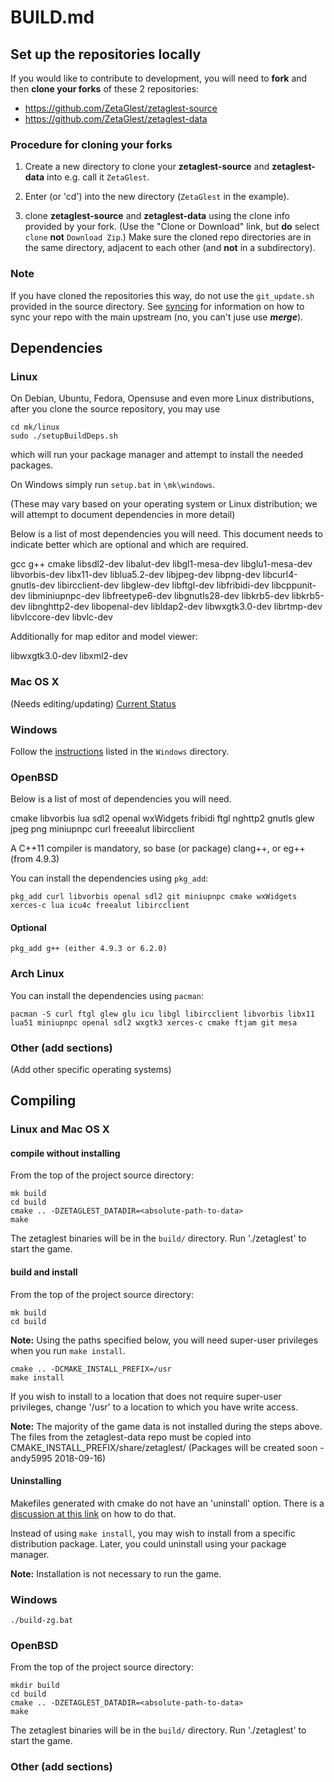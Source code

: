 # BUILD.md

## Set up the repositories locally

If you would like to contribute to development, you will need to
**fork** and then **clone your forks** of these 2 repositories:

* https://github.com/ZetaGlest/zetaglest-source
* https://github.com/ZetaGlest/zetaglest-data

### Procedure for cloning your forks

1. Create a new directory to clone your **zetaglest-source** and
**zetaglest-data** into e.g. call it `ZetaGlest`.

2. Enter (or 'cd') into the new directory (`ZetaGlest` in the example).

3. clone **zetaglest-source** and **zetaglest-data** using the clone
info provided by your fork. (Use the "Clone or Download" link, but
**do** select `clone` **not** `Download Zip`.) Make sure the cloned
repo directories are in the same directory, adjacent to each other (and
**not** in a subdirectory).

### Note

If you have cloned the repositories this way, do not use the
`git_update.sh` provided in the source directory. See
[syncing](https://github.com/ZetaGlest/zetaglest-source/blob/develop/CONTRIBUTING.md#syncing)
for information on how to sync your repo with the main upstream (no,
you can't juse use **_merge_**).

## Dependencies

### Linux

On Debian, Ubuntu, Fedora, Opensuse and even more Linux distributions,
after you clone the source repository, you may use

    cd mk/linux
    sudo ./setupBuildDeps.sh

which will run your package manager and attempt to install the needed packages.

On Windows simply run `setup.bat` in `\mk\windows`.

(These may vary based on your operating system or Linux distribution;
we will attempt to document dependencies in more detail)

Below is a list of most dependencies you will need. This document needs
to indicate better which are optional and which are required.

gcc g++ cmake libsdl2-dev libalut-dev libgl1-mesa-dev libglu1-mesa-dev libvorbis-dev
 libx11-dev liblua5.2-dev libjpeg-dev libpng-dev libcurl4-gnutls-dev libircclient-dev
 libglew-dev libftgl-dev libfribidi-dev libcppunit-dev libminiupnpc-dev libfreetype6-dev
libgnutls28-dev libkrb5-dev libkrb5-dev libnghttp2-dev libopenal-dev libldap2-dev
libwxgtk3.0-dev librtmp-dev libvlccore-dev libvlc-dev

Additionally for map editor and model viewer:

libwxgtk3.0-dev libxml2-dev

### Mac OS X

(Needs editing/updating)
[Current Status](https://github.com/ZetaGlest/zetaglest-source/issues/25)

### Windows

Follow the [instructions](https://github.com/ZetaGlest/zetaglest-source/blob/develop/mk/windows/README.md) listed in the `Windows` directory.

### OpenBSD

Below is a list of most of dependencies you will need.

cmake libvorbis lua sdl2 openal wxWidgets fribidi ftgl nghttp2 gnutls glew jpeg png
miniupnpc curl freeealut libircclient

A C++11 compiler is mandatory, so base (or package) clang++, or eg++ (from 4.9.3)

You can install the dependencies using `pkg_add`:

`pkg_add curl libvorbis openal sdl2 git miniupnpc cmake wxWidgets
xerces-c lua icu4c freealut libircclient`

#### Optional

`pkg_add g++ (either 4.9.3 or 6.2.0)`

### Arch Linux

You can install the dependencies using `pacman`:

`pacman -S curl ftgl glew glu icu libgl libircclient libvorbis libx11
lua51 miniupnpc openal sdl2 wxgtk3 xerces-c cmake ftjam git mesa`

### Other (add sections)

(Add other specific operating systems)

## Compiling

### Linux and Mac OS X

#### compile without installing

From the top of the project source directory:

    mk build
    cd build
    cmake .. -DZETAGLEST_DATADIR=<absolute-path-to-data>
    make

The zetaglest binaries will be in the `build/` directory. Run
'./zetaglest' to start the game.

#### build and install

From the top of the project source directory:

    mk build
    cd build

**Note:** Using the paths specified below, you will need super-user
privileges when you run `make install`.

    cmake .. -DCMAKE_INSTALL_PREFIX=/usr
    make install

If you wish to install to a location that does not require super-user
privileges, change '/usr' to a location to which you have write access.

**Note:** The majority of the game data is not installed during the
steps above. The files from the zetaglest-data repo must be copied into
CMAKE_INSTALL_PREFIX/share/zetaglest/
(Packages will be created soon -andy5995 2018-09-16)

#### Uninstalling

Makefiles generated with cmake do not have an 'uninstall' option. There
is a [discussion at this
link](https://stackoverflow.com/questions/41471620/cmake-support-make-uninstall)
on how to do that.

Instead of using `make install`, you may wish to install from a
specific distribution package. Later, you could uninstall using your package
manager.

**Note:** Installation is not necessary to run the game.

### Windows

    ./build-zg.bat

### OpenBSD

From the top of the project source directory:

    mkdir build
    cd build
    cmake .. -DZETAGLEST_DATADIR=<absolute-path-to-data>
    make

The zetaglest binaries will be in the `build/` directory. Run
'./zetaglest' to start the game.

### Other (add sections)

